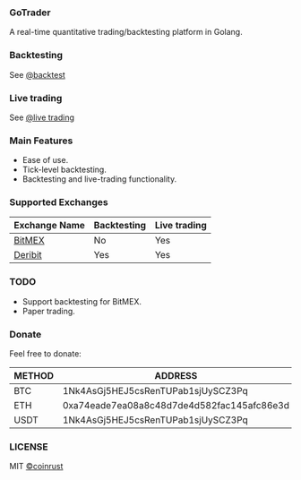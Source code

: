 ### GoTrader
A real-time quantitative trading/backtesting platform in Golang.

### Backtesting
See [@backtest](https://github.com/coinrust/gotrader/blob/master/examples/backtest/main.go)

### Live trading
See [@live trading](https://github.com/coinrust/gotrader/blob/master/examples/live/main.go)

### Main Features
* Ease of use.
* Tick-level backtesting.
* Backtesting and live-trading functionality.

### Supported Exchanges
| Exchange Name                                    | Backtesting       | Live trading      |
| ------------------------------------------------ |------------------ | ----------------- |
| [BitMEX](https://www.bitmex.com/register/o0Duru) | No                | Yes               |
| [Deribit](https://www.deribit.com/reg-7357.93)   | Yes               | Yes               |

### TODO
* Support backtesting for BitMEX.
* Paper trading.

### Donate

Feel free to donate:

| METHOD  | ADDRESS                                     |
|-------- |-------------------------------------------- |
| BTC     | 1Nk4AsGj5HEJ5csRenTUPab1sjUySCZ3Pq          |
| ETH     | 0xa74eade7ea08a8c48d7de4d582fac145afc86e3d  |
| USDT    | 1Nk4AsGj5HEJ5csRenTUPab1sjUySCZ3Pq          |

### LICENSE
MIT [©coinrust](https://github.com/coinrust)